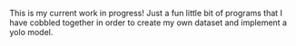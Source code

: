 This is my current work in progress! Just a fun little bit of programs that I have cobbled together in order to create my own dataset and implement a yolo model.
